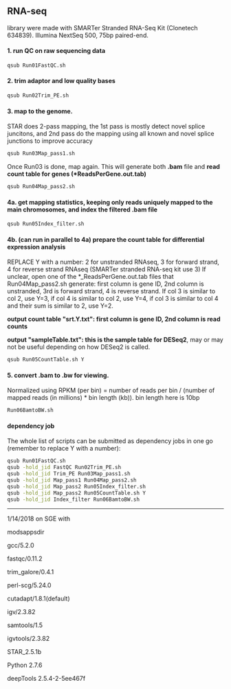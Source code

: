 ## RNA-seq

library were made with SMARTer Stranded RNA-Seq Kit (Clonetech 634839). Illumina NextSeq 500, 75bp paired-end.


#### 1. run QC on raw sequencing data
```bash
qsub Run01FastQC.sh
```


#### 2. trim adaptor and low quality bases
```bash
qsub Run02Trim_PE.sh
```


#### 3. map to the genome. 
STAR does 2-pass mapping, the 1st pass is mostly detect novel splice juncitons, and 2nd pass do the mapping using all known and novel splice junctions to improve accuracy
```bash
qsub Run03Map_pass1.sh
```
Once Run03 is done, map again. This will generate both **.bam** file and **read count table for genes (\*ReadsPerGene.out.tab)**
```bash
qsub Run04Map_pass2.sh
```


#### 4a. get mapping statistics, keeping only reads uniquely mapped to the main chromosomes, and index the filtered .bam file
```bash
qsub Run05Index_filter.sh
```


#### 4b. (can run in parallel to 4a) prepare the count table for differential expression analysis
REPLACE Y with a number: 2 for unstranded RNAseq, 3 for forward strand, 4 for reverse strand RNAseq (SMARTer stranded RNA-seq kit use 3)
If unclear, open one of the \*_ReadsPerGene.out.tab files that Run04Map_pass2.sh generate: first column is gene ID, 2nd column is unstranded, 3rd is forward strand, 4 is reverse strand. If col 3 is similar to col 2, use Y=3, if col 4 is similar to col 2, use Y=4, if col 3 is similar to col 4 and their sum is similar to 2, use Y=2.

**output count table "srt.Y.txt": first column is gene ID, 2nd column is read counts**

**output "sampleTable.txt": this is the sample table for DESeq2**, may or may not be useful depending on how DESeq2 is called.

```bash
qsub Run05CountTable.sh Y
```


#### 5. convert .bam to .bw for viewing. 
Normalized using RPKM (per bin) = number of reads per bin / (number of mapped reads (in millions) * bin length (kb)). bin length here is 10bp
```bash
Run06BamtoBW.sh
```


#### dependency job
The whole list of scripts can be submitted as dependency jobs in one go (remember to replace Y with a number):
```bash
qsub Run01FastQC.sh
qsub -hold_jid FastQC Run02Trim_PE.sh
qsub -hold_jid Trim_PE Run03Map_pass1.sh
qsub -hold_jid Map_pass1 Run04Map_pass2.sh
qsub -hold_jid Map_pass2 Run05Index_filter.sh 
qsub -hold_jid Map_pass2 Run05CountTable.sh Y
qsub -hold_jid Index_filter Run06BamtoBW.sh
```


--------------------
1/14/2018 on SGE with

modsappsdir

gcc/5.2.0

fastqc/0.11.2

trim_galore/0.4.1

perl-scg/5.24.0

cutadapt/1.8.1(default)

igv/2.3.82

samtools/1.5

igvtools/2.3.82

STAR_2.5.1b

Python 2.7.6

deepTools 2.5.4-2-5ee467f
